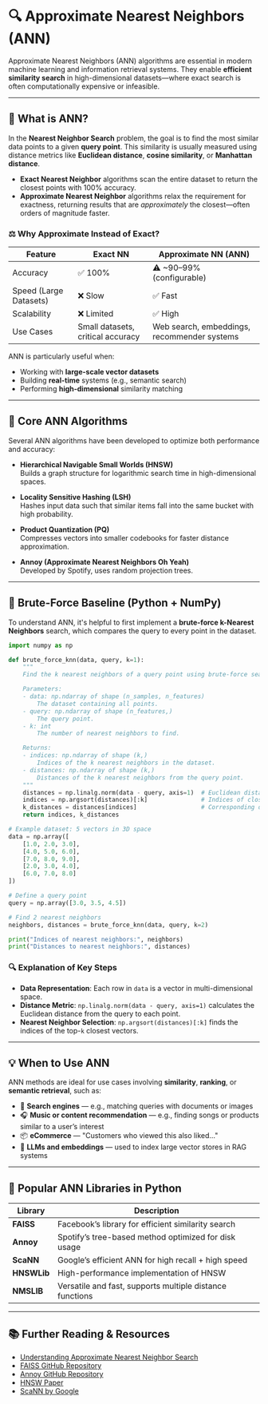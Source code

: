 # 🔍 Approximate Nearest Neighbors (ANN)

Approximate Nearest Neighbors (ANN) algorithms are essential in modern machine learning and information retrieval systems. They enable **efficient similarity search** in high-dimensional datasets—where exact search is often computationally expensive or infeasible.

---

## 🧠 What is ANN?

In the **Nearest Neighbor Search** problem, the goal is to find the most similar data points to a given **query point**. This similarity is usually measured using distance metrics like **Euclidean distance**, **cosine similarity**, or **Manhattan distance**.

- **Exact Nearest Neighbor** algorithms scan the entire dataset to return the closest points with 100% accuracy.
- **Approximate Nearest Neighbor** algorithms relax the requirement for exactness, returning results that are *approximately* the closest—often orders of magnitude faster.

### ⚖️ Why Approximate Instead of Exact?

| Feature                      | Exact NN                | Approximate NN (ANN)   |
|-----------------------------|--------------------------|-------------------------|
| Accuracy                    | ✅ 100%                  | ⚠️ ~90–99% (configurable) |
| Speed (Large Datasets)      | ❌ Slow                 | ✅ Fast                |
| Scalability                 | ❌ Limited               | ✅ High                |
| Use Cases                   | Small datasets, critical accuracy | Web search, embeddings, recommender systems |

ANN is particularly useful when:

- Working with **large-scale vector datasets**
- Building **real-time** systems (e.g., semantic search)
- Performing **high-dimensional** similarity matching

---

## 🚀 Core ANN Algorithms

Several ANN algorithms have been developed to optimize both performance and accuracy:

- **Hierarchical Navigable Small Worlds (HNSW)**  
  Builds a graph structure for logarithmic search time in high-dimensional spaces.

- **Locality Sensitive Hashing (LSH)**  
  Hashes input data such that similar items fall into the same bucket with high probability.

- **Product Quantization (PQ)**  
  Compresses vectors into smaller codebooks for faster distance approximation.

- **Annoy (Approximate Nearest Neighbors Oh Yeah)**  
  Developed by Spotify, uses random projection trees.

---

## 🧪 Brute-Force Baseline (Python + NumPy)

To understand ANN, it's helpful to first implement a **brute-force k-Nearest Neighbors** search, which compares the query to every point in the dataset.

```python
import numpy as np

def brute_force_knn(data, query, k=1):
    """
    Find the k nearest neighbors of a query point using brute-force search.

    Parameters:
    - data: np.ndarray of shape (n_samples, n_features)
        The dataset containing all points.
    - query: np.ndarray of shape (n_features,)
        The query point.
    - k: int
        The number of nearest neighbors to find.

    Returns:
    - indices: np.ndarray of shape (k,)
        Indices of the k nearest neighbors in the dataset.
    - distances: np.ndarray of shape (k,)
        Distances of the k nearest neighbors from the query point.
    """
    distances = np.linalg.norm(data - query, axis=1)  # Euclidean distance
    indices = np.argsort(distances)[:k]               # Indices of closest points
    k_distances = distances[indices]                  # Corresponding distances
    return indices, k_distances

# Example dataset: 5 vectors in 3D space
data = np.array([
    [1.0, 2.0, 3.0],
    [4.0, 5.0, 6.0],
    [7.0, 8.0, 9.0],
    [2.0, 3.0, 4.0],
    [6.0, 7.0, 8.0]
])

# Define a query point
query = np.array([3.0, 3.5, 4.5])

# Find 2 nearest neighbors
neighbors, distances = brute_force_knn(data, query, k=2)

print("Indices of nearest neighbors:", neighbors)
print("Distances to nearest neighbors:", distances)
````

### 🔍 Explanation of Key Steps

* **Data Representation**: Each row in `data` is a vector in multi-dimensional space.
* **Distance Metric**: `np.linalg.norm(data - query, axis=1)` calculates the Euclidean distance from the query to each point.
* **Nearest Neighbor Selection**: `np.argsort(distances)[:k]` finds the indices of the top-`k` closest vectors.

---

## 💡 When to Use ANN

ANN methods are ideal for use cases involving **similarity**, **ranking**, or **semantic retrieval**, such as:

* 🔎 **Search engines** — e.g., matching queries with documents or images
* 🎧 **Music or content recommendation** — e.g., finding songs or products similar to a user’s interest
* 📦 **eCommerce** — "Customers who viewed this also liked..."
* 🧠 **LLMs and embeddings** — used to index large vector stores in RAG systems

---

## 🧰 Popular ANN Libraries in Python

| Library     | Description                                              |
| ----------- | -------------------------------------------------------- |
| **FAISS**   | Facebook’s library for efficient similarity search       |
| **Annoy**   | Spotify’s tree-based method optimized for disk usage     |
| **ScaNN**   | Google’s efficient ANN for high recall + high speed      |
| **HNSWLib** | High-performance implementation of HNSW                  |
| **NMSLIB**  | Versatile and fast, supports multiple distance functions |

---

## 📚 Further Reading & Resources

* [Understanding Approximate Nearest Neighbor Search](https://towardsdatascience.com/approximate-nearest-neighbor-search-e6b2ee08b7df)
* [FAISS GitHub Repository](https://github.com/facebookresearch/faiss)
* [Annoy GitHub Repository](https://github.com/spotify/annoy)
* [HNSW Paper](https://arxiv.org/abs/1603.09320)
* [ScaNN by Google](https://github.com/google-research/google-research/tree/master/scann)
